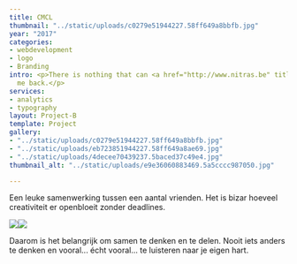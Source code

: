 ```yaml
---
title: CMCL
thumbnail: "../static/uploads/c0279e51944227.58ff649a8bbfb.jpg"
year: "2017"
categories:
- webdevelopment
- logo
- Branding
intro: <p>There is nothing that can <a href="http://www.nitras.be" title="">hold</a>
  me back.</p>
services:
- analytics
- typography
layout: Project-B
template: Project
gallery:
- "../static/uploads/c0279e51944227.58ff649a8bbfb.jpg"
- "../static/uploads/eb723851944227.58ff649a8ae69.jpg"
- "../static/uploads/4decee70439237.5baced37c49e4.jpg"
thumbnail_alt: "../static/uploads/e9e36060883469.5a5cccc987050.jpg"

---
```

Een leuke samenwerking tussen een aantal vrienden. Het is bizar hoeveel creativiteit er openbloeit zonder deadlines.

![](/uploads/2fa1bd51944227.58ff75f34c58b.jpg)![](/uploads/52654851944227.58ff649a8e55a.gif)

Daarom is het belangrijk om samen te denken en te delen. Nooit iets anders te denken en vooral... écht vooral... te luisteren naar je eigen hart.